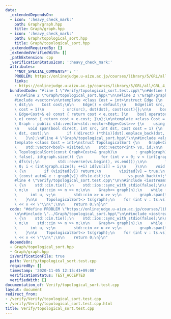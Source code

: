```yaml
---
data:
  _extendedDependsOn:
  - icon: ':heavy_check_mark:'
    path: Graph/graph.hpp
    title: Graph/graph.hpp
  - icon: ':heavy_check_mark:'
    path: Graph/topological_sort.hpp
    title: Graph/topological_sort.hpp
  _extendedRequiredBy: []
  _extendedVerifiedWith: []
  _pathExtension: cpp
  _verificationStatusIcon: ':heavy_check_mark:'
  attributes:
    '*NOT_SPECIAL_COMMENTS*': ''
    PROBLEM: https://onlinejudge.u-aizu.ac.jp/courses/library/5/GRL/all/GRL_4_B
    links:
    - https://onlinejudge.u-aizu.ac.jp/courses/library/5/GRL/all/GRL_4_B
  bundledCode: "#line 1 \"Verify/topological_sort.test.cpp\"\n#define PROBLEM \"https://onlinejudge.u-aizu.ac.jp/courses/library/5/GRL/all/GRL_4_B\"\
    \n\n#line 2 \"Graph/topological_sort.hpp\"\n\n#line 2 \"Graph/graph.hpp\"\n\n\
    #include <vector>\n\ntemplate <class Cost = int>\nstruct Edge {\n    int src,\
    \ dst;\n    Cost cost;\n\n    Edge() = default;\n    Edge(int src, int dst, Cost\
    \ cost = 1)\n        : src(src), dst(dst), cost(cost){};\n\n    bool operator<(const\
    \ Edge<Cost>& e) const { return cost < e.cost; }\n    bool operator>(const Edge<Cost>&\
    \ e) const { return cost > e.cost; }\n};\n\ntemplate <class Cost = int>\nstruct\
    \ Graph : public std::vector<std::vector<Edge<Cost>>> {\n    using std::vector<std::vector<Edge<Cost>>>::vector;\n\
    \n    void span(bool direct, int src, int dst, Cost cost = 1) {\n        (*this)[src].emplace_back(src,\
    \ dst, cost);\n        if (!direct) (*this)[dst].emplace_back(dst, src, cost);\n\
    \    }\n};\n#line 4 \"Graph/topological_sort.hpp\"\n\n#include <algorithm>\n\n\
    template <class Cost = int>\nstruct TopologicalSort {\n    Graph<Cost> graph;\n\
    \    std::vector<bool> visited;\n    std::vector<int> vs, id;\n\n    explicit\
    \ TopologicalSort(const Graph<Cost>& graph)\n        : graph(graph), visited(graph.size(),\
    \ false), id(graph.size()) {\n        for (int v = 0; v < (int)graph.size(); ++v)\
    \ dfs(v);\n        std::reverse(vs.begin(), vs.end());\n\n        for (int i =\
    \ 0; i < (int)graph.size(); ++i) id[vs[i]] = i;\n    }\n\n    void dfs(int v)\
    \ {\n        if (visited[v]) return;\n        visited[v] = true;\n        for\
    \ (const auto& e : graph[v]) dfs(e.dst);\n        vs.push_back(v);\n    }\n};\n\
    #line 4 \"Verify/topological_sort.test.cpp\"\n\n#include <iostream>\n\nint main()\
    \ {\n    std::cin.tie();\n    std::ios::sync_with_stdio(false);\n\n    int n,\
    \ m;\n    std::cin >> n >> m;\n\n    Graph<> graph(n);\n    while (m--) {\n  \
    \      int u, v;\n        std::cin >> u >> v;\n        graph.span(true, u, v);\n\
    \    }\n\n    TopologicalSort<> ts(graph);\n    for (int v : ts.vs) std::cout\
    \ << v << \"\\n\";\n\n    return 0;\n}\n"
  code: "#define PROBLEM \"https://onlinejudge.u-aizu.ac.jp/courses/library/5/GRL/all/GRL_4_B\"\
    \n\n#include \"../Graph/topological_sort.hpp\"\n\n#include <iostream>\n\nint main()\
    \ {\n    std::cin.tie();\n    std::ios::sync_with_stdio(false);\n\n    int n,\
    \ m;\n    std::cin >> n >> m;\n\n    Graph<> graph(n);\n    while (m--) {\n  \
    \      int u, v;\n        std::cin >> u >> v;\n        graph.span(true, u, v);\n\
    \    }\n\n    TopologicalSort<> ts(graph);\n    for (int v : ts.vs) std::cout\
    \ << v << \"\\n\";\n\n    return 0;\n}\n"
  dependsOn:
  - Graph/topological_sort.hpp
  - Graph/graph.hpp
  isVerificationFile: true
  path: Verify/topological_sort.test.cpp
  requiredBy: []
  timestamp: '2020-11-05 12:15:41+09:00'
  verificationStatus: TEST_ACCEPTED
  verifiedWith: []
documentation_of: Verify/topological_sort.test.cpp
layout: document
redirect_from:
- /verify/Verify/topological_sort.test.cpp
- /verify/Verify/topological_sort.test.cpp.html
title: Verify/topological_sort.test.cpp
---
```

